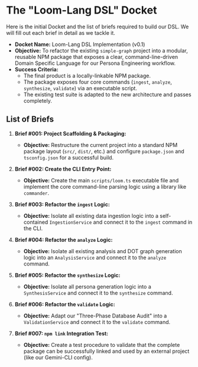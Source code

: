 # The "Loom-Lang DSL" Docket

Here is the initial Docket and the list of briefs required to build our DSL. We will fill out each brief in detail as we tackle it.

- **Docket Name:** Loom-Lang DSL Implementation (v0.1)
- **Objective:** To refactor the existing `simple-graph` project into a modular, reusable NPM package that exposes a clear, command-line-driven Domain Specific Language for our Persona Engineering workflow.
- **Success Criteria:**
  - The final product is a locally-linkable NPM package.
  - The package exposes four core commands (`ingest`, `analyze`, `synthesize`, `validate`) via an executable script.
  - The existing test suite is adapted to the new architecture and passes completely.

## List of Briefs

1.  **Brief #001: Project Scaffolding & Packaging:**

    - **Objective:** Restructure the current project into a standard NPM package layout (`src/`, `dist/`, etc.) and configure `package.json` and `tsconfig.json` for a successful build.

2.  **Brief #002: Create the CLI Entry Point:**

    - **Objective:** Create the main `scripts/loom.ts` executable file and implement the core command-line parsing logic using a library like `commander`.

3.  **Brief #003: Refactor the `ingest` Logic:**

    - **Objective:** Isolate all existing data ingestion logic into a self-contained `IngestionService` and connect it to the `ingest` command in the CLI.

4.  **Brief #004: Refactor the `analyze` Logic:**

    - **Objective:** Isolate all existing analysis and DOT graph generation logic into an `AnalysisService` and connect it to the `analyze` command.

5.  **Brief #005: Refactor the `synthesize` Logic:**

    - **Objective:** Isolate all persona generation logic into a `SynthesisService` and connect it to the `synthesize` command.

6.  **Brief #006: Refactor the `validate` Logic:**

    - **Objective:** Adapt our "Three-Phase Database Audit" into a `ValidationService` and connect it to the `validate` command.

7.  **Brief #007: `npm link` Integration Test:**
    - **Objective:** Create a test procedure to validate that the complete package can be successfully linked and used by an external project (like our Gemini-CLI config).
